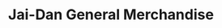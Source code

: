 ---
title: "Jai-Dan General Merchandise"
url: /manila/jai-dan-general-merchandise/
shop: Kleidung
---